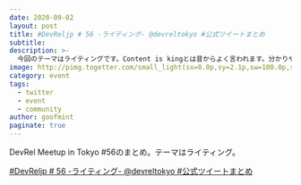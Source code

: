 ```yaml
---
date: 2020-09-02
layout: post
title: #DevReljp # 56 -ライティング- @devreltokyo #公式ツイートまとめ
subtitle: 
description: >-
  今回のテーマはライティングです。Content is kingとは昔からよく言われます。分かりやすいドキュメント、読みやすいコンテンツはそれだけで開発者からの信頼を得られるでしょう。そんな書き方の..
image: http://pimg.togetter.com/small_light(sx=0.0p,sy=2.1p,sw=100.0p,sh=95.4p,dw=1212.0,dh=636.3,cw=1200.0,ch=630.0,p=default,da=l,ds=s)/5f0ed12cbad545bc6414e093bbeda0fc334c2b14/68747470733a2f2f7062732e7477696d672e636f6d2f6d656469612f45673578476f3955774141676934582e6a7067
category: event
tags:
  - twitter
  - event
  - community
author: goofmint
paginate: true
---
```

DevRel Meetup in Tokyo #56のまとめ。テーマはライティング。

[#DevReljp # 56 -ライティング- @devreltokyo #公式ツイートまとめ](https://togetter.com/li/1585732)
